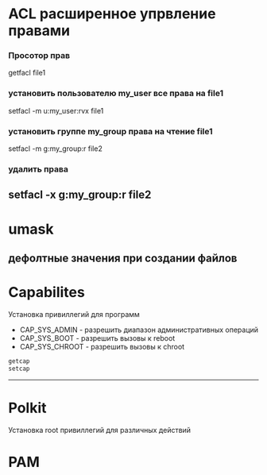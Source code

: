 # ACL расширенное упрвление правами

### Просотор прав
getfacl file1

### установить пользователю my_user все права на file1
setfacl -m u:my_user:rvx file1

### установить группе my_group права на чтение file1
setfacl -m g:my_group:r file2

### удалить права 
setfacl -x g:my_group:r file2
---
# umask
дефолтные значения при создании файлов
---
# Capabilites

Установка привиллегий для программ

- CAP_SYS_ADMIN - разрешить диапазон административных операций
- CAP_SYS_BOOT - разрешить вызовы к reboot
- CAP_SYS_CHROOT - разрешить вызовы к chroot

```sh
getcap
setcap
```
---
# Polkit
Установка root привиллегий для различных действий

# PAM
